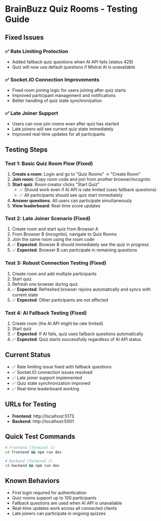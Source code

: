 # BrainBuzz Quiz Rooms - Testing Guide

## Fixed Issues

### ✅ Rate Limiting Protection
- Added fallback quiz questions when AI API fails (status 429)
- Quiz will now use default questions if Mistral AI is unavailable

### ✅ Socket.IO Connection Improvements
- Fixed room joining logic for users joining after quiz starts
- Improved participant management and notifications
- Better handling of quiz state synchronization

### ✅ Late Joiner Support
- Users can now join rooms even after quiz has started
- Late joiners will see current quiz state immediately
- Improved real-time updates for all participants

## Testing Steps

### Test 1: Basic Quiz Room Flow (Fixed)
1. **Create a room**: Login and go to "Quiz Rooms" → "Create Room"
2. **Join room**: Copy room code and join from another browser/incognito
3. **Start quiz**: Room creator clicks "Start Quiz" 
   - ✅ Should work even if AI API is rate limited (uses fallback questions)
   - ✅ All participants should see quiz start immediately
4. **Answer questions**: All users can participate simultaneously
5. **View leaderboard**: Real-time score updates

### Test 2: Late Joiner Scenario (Fixed)
1. Create room and start quiz from Browser A
2. From Browser B (incognito), navigate to Quiz Rooms
3. Join the same room using the room code
4. ✅ **Expected**: Browser B should immediately see the quiz in progress
5. ✅ **Expected**: Browser B can participate in remaining questions

### Test 3: Robust Connection Testing (Fixed)
1. Create room and add multiple participants
2. Start quiz
3. Refresh one browser during quiz
4. ✅ **Expected**: Refreshed browser rejoins automatically and syncs with current state
5. ✅ **Expected**: Other participants are not affected

### Test 4: AI Fallback Testing (Fixed)
1. Create room (the AI API might be rate limited)
2. Start quiz
3. ✅ **Expected**: If AI fails, quiz uses fallback questions automatically
4. ✅ **Expected**: Quiz starts successfully regardless of AI API status

## Current Status
- ✅ Rate limiting issue fixed with fallback questions
- ✅ Socket.IO connection issues resolved
- ✅ Late joiner support implemented
- ✅ Quiz state synchronization improved
- ✅ Real-time leaderboard working

## URLs for Testing
- **Frontend**: http://localhost:5173
- **Backend**: http://localhost:5001

## Quick Test Commands
```bash
# Frontend (Terminal 1)
cd frontend && npm run dev

# Backend (Terminal 2)  
cd backend && npm run dev
```

## Known Behaviors
- First login required for authentication
- Quiz rooms support up to 100 participants
- Fallback questions are used when AI API is unavailable
- Real-time updates work across all connected clients
- Late joiners can participate in ongoing quizzes
